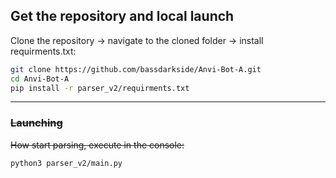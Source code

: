 ## Get the repository and local launch
Clone the repository -> navigate to the cloned folder -> install requirments.txt:
```sh
git clone https://github.com/bassdarkside/Anvi-Bot-A.git
cd Anvi-Bot-A
pip install -r parser_v2/requirments.txt
```
---
### ~~Launching~~   
~~How start parsing, execute in the console:~~
```sh
python3 parser_v2/main.py
```